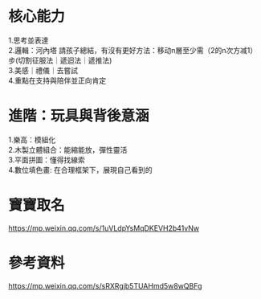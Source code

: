 # 核心能力  
1.思考並表達    
2.邏輯：河內塔 請孩子總結，有沒有更好方法：移动n層至少需（2的n次方减1）步(切割征服法｜遞迴法｜遞推法)  
3.美感｜禮儀｜去嘗試  
4.重點在支持與陪伴並正向肯定  

# 進階：玩具與背後意涵  
1.樂高：模組化  
2.木製立體組合：能縮能放，彈性靈活  
3.平面拼圖：懂得找線索  
4.數位填色畫: 在合理框架下，展現自己看到的  

# 寶寶取名  
https://mp.weixin.qq.com/s/1uVLdpYsMqDKEVH2b41vNw  

# 參考資料  
https://mp.weixin.qq.com/s/sRXRgjb5TUAHmd5w8wQBFg  
